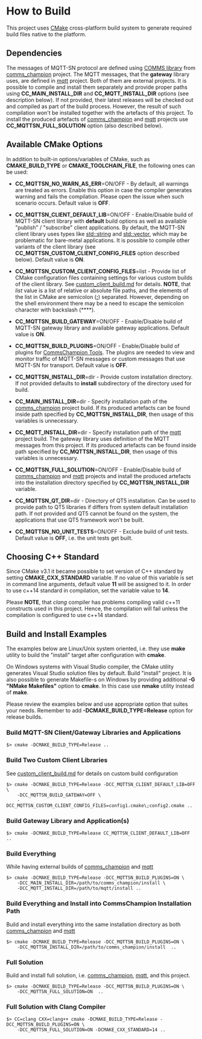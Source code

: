 # How to Build

This project uses [CMake](https://cmake.org) cross-platform build system to
generate required build files native to the platform.

## Dependencies
The messages of MQTT-SN protocol are defined using 
[COMMS library](https://github.com/commschamp/comms_champion#comms-library) from 
[comms_champion](https://github.com/commschamp/comms_champion) project. The MQTT
messages, that the **gateway** library uses, are defined in 
[mqtt](https://github.com/arobenko/mqtt) project. Both of them are external
projects. It is possible to compile and install them separately and provide
proper paths using **CC_MAIN_INSTALL_DIR** and **CC_MQTT_INSTALL_DIR** options
(see description below). If not provided, their latest releases will be checked 
out and compiled as part of the build process. However, the result of such 
compilation won't be installed together with the artefacts of this project. To
install the produced artefacts of 
[comms_champion](https://github.com/commschamp/comms_champion) and 
[mqtt](https://github.com/arobenko/mqtt) projects use 
**CC_MQTTSN_FULL_SOLUTION** option (also described below).

## Available CMake Options

In addition to built-in options/variables of CMake, such as **CMAKE_BUILD_TYPE** or
**CMAKE_TOOLCHAIN_FILE**, the following ones can be used:

- **CC_MQTTSN_NO_WARN_AS_ERR**=ON/OFF - By default, all warnings are treated as
errors. Enable this option in case the compiler generates warning and fails the
compilation. Please open the issue when such scenario occurs. Default value is 
**OFF**.

- **CC_MQTTSN_CLIENT_DEFAULT_LIB**=ON/OFF - Enable/Disable build of MQTT-SN
client library with **default** build options as well as available "publish" /
"subscribe" client applications. By default, the MQTT-SN client library
uses types like [std::string](http://en.cppreference.com/w/cpp/string/basic_string)
and [std::vector](http://en.cppreference.com/w/cpp/container/vector), which
may be problematic for bare-metal applications. It is 
possible to compile other variants of the client library (see 
**CC_MQTTSN_CUSTOM_CLIENT_CONFIG_FILES** option described below). 
Default value is **ON**.

- **CC_MQTTSN_CUSTOM_CLIENT_CONFIG_FILES**=list - Provide list of CMake configuration 
files containing settings for various custom builds of the client library. See
[custom_client_build.md](custom_client_build.md) for details. **NOTE**, that
*list* value is a list of relative or absolute file paths, 
and the elements of the list in CMake are
semicolon (**;**) separated. However, depending on the shell environment there 
may be a need to escape the semicolon character with backslash (**\**).

- **CC_MQTTSN_BUILD_GATEWAY**=ON/OFF - Enable/Disable build of MQTT-SN gateway
library and available gateway applications. Default value is **ON**.

- **CC_MQTTSN_BUILD_PLUGINS**=ON/OFF - Enable/Disable build of plugins for
[CommsChampion Tools](https://github.com/commschamp/comms_champion#commschampion-tools).
The plugins are needed to view and monitor traffic of MQTT-SN messages or 
custom messages that use MQTT-SN for transport. Default value is **OFF**.

- **CC_MQTTSN_INSTALL_DIR**=dir - Provide custom installation directory. If
not provided defaults to **install** subdirectory of the directory used for
build.

- **CC_MAIN_INSTALL_DIR**=dir - Specify installation path of the 
[comms_champion](https://github.com/commschamp/comms_champion) project build. 
If its produced artefacts can be found inside path specified by
**CC_MQTTSN_INSTALL_DIR**, then usage of this variables is unnecessary.

- **CC_MQTT_INSTALL_DIR**=dir - Specify installation path of the 
[mqtt](https://github.com/arobenko/mqtt) project build. The gateway library
uses definition of the MQTT messages from this project. If its produced artefacts can be found inside path specified by
**CC_MQTTSN_INSTALL_DIR**, then usage of this variables is unnecessary.

- **CC_MQTTSN_FULL_SOLUTION**=ON/OFF - Enable/Disable build of 
[comms_champion](https://github.com/commschamp/comms_champion) and
[mqtt](https://github.com/arobenko/mqtt) projects and install the produced
artefacts into the installation directory specified by **CC_MQTTSN_INSTALL_DIR**
variable.

- **CC_MQTTSN_QT_DIR**=dir - Directory of QT5 installation. Can be used to 
provide path to QT5 libraries if differs from system default installation path. If not
provided and QT5 cannot be found on the system, the applications that use QT5 
framework won't be built.

- **CC_MQTTSN_NO_UNIT_TESTS**=ON/OFF - Exclude build of unit tests. Default value is 
**OFF**, i.e. the unit tests get built.

## Choosing C++ Standard

Since CMake v3.1 it became possible to set version of C++ standard by setting
**CMAKE_CXX_STANDARD** variable. If no value of this variable is set in command
line arguments, default value **11** will be assigned to it. In order to use
c++14 standard in compilation, set the variable value to **14**. 

Please **NOTE**, that _clang_ compiler has problems compiling valid c++11 constructs
used in this project. Hence, the compilation will fail unless the compilation is
configured to use c++14 standard.

## Build and Install Examples

The examples below are Linux/Unix system oriented, i.e. they use **make** utility
to build the "install" target after configuration with **cmake**. 

On Windows
systems with Visual Studio compiler, the CMake utility generates Visual Studio
solution files by default. Build "install" project. It is also possible to 
generate Makefile-s on Windows by providing additional **-G "NMake Makefiles"** option
to **cmake**. In this case use **nmake** utility instead of **make**.

Please review the examples below and use appropriate option that suites your
needs. Remember to add **-DCMAKE_BUILD_TYPE=Release** option for release
builds.

### Build MQTT-SN Client/Gateway Libraries and Applications
```
$> cmake -DCMAKE_BUILD_TYPE=Release ..
```

### Build Two Custom Client Libraries
See [custom_client_build.md](custom_client_build.md)
for details on custom build configuration
```
$> cmake -DCMAKE_BUILD_TYPE=Release -DCC_MQTTSN_CLIENT_DEFAULT_LIB=OFF \
    -DCC_MQTTSN_BUILD_GATEWAY=OFF \
    -DCC_MQTTSN_CUSTOM_CLIENT_CONFIG_FILES=config1.cmake\;config2.cmake ..
```

### Build Gateway Library and Application(s)
```
$> cmake -DCMAKE_BUILD_TYPE=Release CC_MQTTSN_CLIENT_DEFAULT_LIB=OFF ..
```

### Build Everything
While having external builds of 
[comms_champion](https://github.com/commschamp/comms_champion) and
[mqtt](https://github.com/arobenko/mqtt)
```
$> cmake -DCMAKE_BUILD_TYPE=Release -DCC_MQTTSN_BUILD_PLUGINS=ON \
    -DCC_MAIN_INSTALL_DIR=/path/to/comms_champion/install \
    -DCC_MQTT_INSTALL_DIR=/path/to/mqtt/install ..
```

### Build Everything and Install into CommsChampion Installation Path
Build and install everything into the same installation directory as
both [comms_champion](https://github.com/commschamp/comms_champion) and
[mqtt](https://github.com/arobenko/mqtt)
```
$> cmake -DCMAKE_BUILD_TYPE=Release -DCC_MQTTSN_BUILD_PLUGINS=ON \
    -DCC_MQTTSN_INSTALL_DIR=/path/to/comms_champion/install  ..
```

### Full Solution
Build and install full solution, i.e. [comms_champion](https://github.com/commschamp/comms_champion),
[mqtt](https://github.com/arobenko/mqtt), and this project.
```
$> cmake -DCMAKE_BUILD_TYPE=Release -DCC_MQTTSN_BUILD_PLUGINS=ON \
    -DCC_MQTTSN_FULL_SOLUTION=ON  ..
```

### Full Solution with Clang Compiler
```
$> CC=clang CXX=clang++ cmake -DCMAKE_BUILD_TYPE=Release -DCC_MQTTSN_BUILD_PLUGINS=ON \
    -DCC_MQTTSN_FULL_SOLUTION=ON -DCMAKE_CXX_STANDARD=14 ..
```


